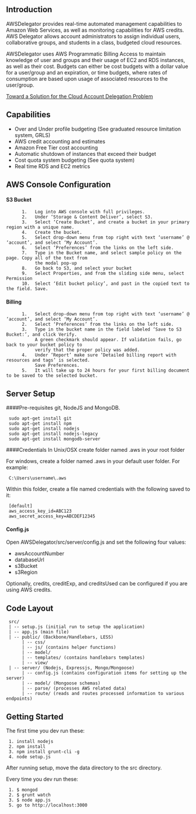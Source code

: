
## Introduction
AWSDelegator provides real-time automated management capabilities to Amazon Web Services,
as well as monitoring capabilities for AWS credits.  AWS Delegator allows account administrators
to assign individual users, collaborative groups, and students in a class, budgeted cloud resources.
     
AWSDelegator uses AWS Programmatic Billing Access to maintain knowledge of user and groups and
their usage of EC2 and RDS instances, as well as their cost. Budgets can either be cost budgets
with a dollar value for a user/group and an expiration, or time budgets, where rates of
consumption are based upon usage of associated resources to the user/group.


[Toward a Solution for the Cloud Account Delegation Problem](http://www.mikesmit.com/wp-content/papercite-data/pdf/casconett2014.pdf)

## Capabilities

*    Over and Under profile budgeting (See graduated resource limitation system, GRLS)
*    AWS credit accounting and estimates
*    Amazon Free Tier cost accounting
*    Automatic shutdown of instances that exceed their budget
*    Cost quota system budgeting (See quota system)
*    Real time RDS and EC2 metrics

## AWS Console Configuration
####   S3 Bucket
          1.   Log into AWS console with full privileges.
          2.   Under ‘Storage & Content Deliver’, select S3.
          3.   Select ‘Create Bucket’, and create a bucket in your primary region with a unique name.
          4.   Create the bucket.
          5.   Select drop-down menu from top right with text ‘username’ @ ‘account’, and select ‘My Account’.
          6.   Select ‘Preferences’ from the links on the left side.
          7.   Type in the Bucket name, and select sample policy on the page. Copy all of the text from
               the modal pop-up
          8.   Go back to S3, and select your bucket
          9.   Select Properties, and from the sliding side menu, select Permission
          10.  Select ‘Edit bucket policy’, and past in the copied text to the field. Save.
####   Billing
          1.   Select drop-down menu from top right with text ‘username’ @ ‘account’, and select ‘My Account’.
          2.   Select ‘Preferences’ from the links on the left side.
          3.   Type in the bucket name in the field labeled ‘Save to S3 Bucket:’, and click Verify.
               A green checkmark should appear. If validation fails, go back to your bucket policy to
               verify that the proper policy was added.
          4.   Under ‘Report’ make sure ‘Detailed billing report with resources and tags’ is selected.
               Save Preferences.
          5.   It will take up to 24 hours for your first billing document to be saved to the selected bucket.

## Server Setup

####Pre-requisites
git, NodeJS and MongoDB. 

     sudo apt-get install git
     sudo apt-get install npm
     sudo apt-get install nodejs
     sudo apt-get install nodejs-legacy
     sudo apt-get install mongodb-server

####Credentials
In Unix/OSX create folder named .aws in your root folder

For windows, create a folder named .aws in your default user folder. For example:  

     C:\Users\username\.aws

Within this folder, create a file named credentials with the following saved to it:

     [default]
     aws_access_key_id=ABC123
     aws_secret_access_key=ABCDEF12345

#### Config.js
Open AWSDelegator/src/server/config.js and set the following four values:
     
*    awsAccountNumber
*    databaseUrl
*    s3Bucket
*    s3Region
     
Optionally, credits, creditExp, and creditsUsed can be configured if you are using AWS credits.

## Code Layout
     src/
     | -- setup.js (initial run to setup the application)
     | -- app.js (main file)
     | -- public/ (Backbone/Handlebars, LESS)
          | -- css/
          | -- js/ (contains helper functions)
          | -- model/ 
          | -- templates/ (contains handlebars templates)
          | -- view/
     | -- server/ (Nodejs, Expressjs, Mongo/Mongoose)
          | -- config.js (contains configuration items for setting up the server)
          | -- model/ (Mongoose schemas)
          | -- parse/ (processes AWS related data)
          | -- route/ (reads and routes processed information to various endpoints)


## Getting Started
 
 The first time you dev run these:
    
     1. install nodejs
     2. npm install
     3. npm install grunt-cli -g
     4. node setup.js
     
After running setup, move the data directory to the src directory.

 Every time you dev run these:
 
     1. $ mongod 
     2. $ grunt watch
     3. $ node app.js
     5. go to http://localhost:3000

